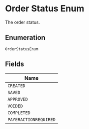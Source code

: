 
# Order Status Enum

The order status.

## Enumeration

`OrderStatusEnum`

## Fields

| Name |
|  --- |
| `CREATED` |
| `SAVED` |
| `APPROVED` |
| `VOIDED` |
| `COMPLETED` |
| `PAYERACTIONREQUIRED` |

